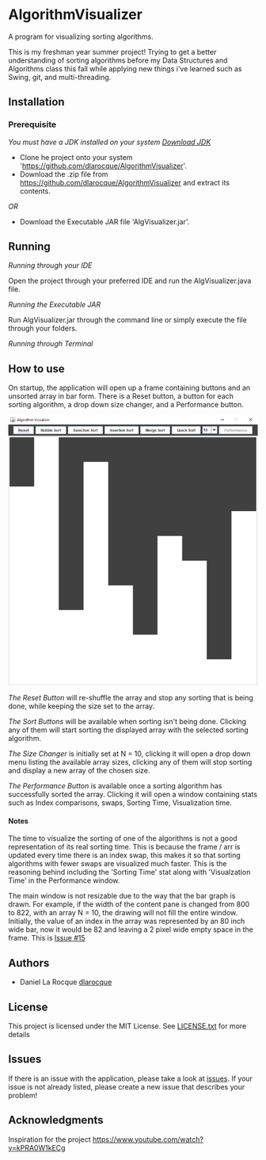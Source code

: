 # AlgorithmVisualizer

A program for visualizing sorting algorithms.

This is my freshman year summer project!  Trying to get a better understanding of sorting algorithms before my Data Structures and Algorithms class this fall while applying new things i've learned such as Swing, git, and multi-threading.

## Installation

### Prerequisite

*You must have a JDK installed on your system [Download JDK](https://www.oracle.com/java/technologies/javase-downloads.html)*

- Clone he project onto your system 'https://github.com/dlarocque/AlgorithmVisualizer'.
- Download the .zip file from https://github.com/dlarocque/AlgorithmVisualizer and extract its contents.

*OR*
- Download the Executable JAR file 'AlgVisualizer.jar'.

## Running

_Running through your IDE_

Open the project through your preferred IDE and run the AlgVisualizer.java file.

_Running the Executable JAR_

Run AlgVisualizer.jar through the command line or simply execute the file through your folders.

_Running through Terminal_


## How to use 

On startup, the application will open up a frame containing buttons and an unsorted array in bar form.  There is a Reset button, a button for each sorting algorithm, a drop down size changer, and a Performance button.

![Startup](https://github.com/dlarocque/AlgorithmVisualizer/blob/master/images/Startup.PNG)

_The Reset Button_ will re-shuffle the array and stop any sorting that is being done, while keeping the size set to the array.

_The Sort Buttons_ will be available when sorting isn't being done.  Clicking any of them will start sorting the displayed array with the selected sorting algorithm.

_The Size Changer_ is initially set at N = 10, clicking it will open a drop down menu listing the available array sizes, clicking any of them will stop sorting and display a new array of the chosen size.

_The Performance Button_ is available once a sorting algorithm has successfully sorted the array.  Clicking it will open a window containing stats such as Index comparisons, swaps, Sorting Time, Visualization time.

#### Notes

The time to visualize the sorting of one of the algorithms is not a good representation of its real sorting time.  This is because the frame / arr is updated every time there is an index swap, this makes it so that sorting algorithms with fewer swaps are visualized much faster.  This is the reasoning behind including the 'Sorting Time' stat along with 'Visualzation Time' in the Performance window.

The main window is not resizable due to the way that the bar graph is drawn.  For example, if the width of the content pane is changed from 800 to 822, with an array N = 10, the drawing will not fill the entire window.  Initially, the value of an index in the array was represented by an 80 inch wide bar, now it would be 82 and leaving a 2 pixel wide empty space in the frame.
This is [Issue #15](https://github.com/dlarocque/AlgorithmVisualizer/issues/15)

## Authors

- Daniel La Rocque    [dlarocque](https://github.com/dlarocque)

## License

This project is licensed under the MIT License.  See [LICENSE.txt](https://github.com/dlarocque/AlgorithmVisualizer/blob/master/LICENSE.txt) for more details

## Issues

If there is an issue with the application, please take a look at [issues](https://github.com/dlarocque/AlgorithmVisualizer/issues).  If your issue is not already listed, please create a new issue that describes your problem!

## Acknowledgments

Inspiration for the project https://www.youtube.com/watch?v=kPRA0W1kECg


